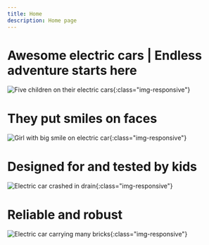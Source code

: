 ```yaml
---
title: Home
description: Home page
---
```


# Awesome electric cars | Endless adventure starts here

![Five children on their electric cars](/five-kids-and-cars.jpg){:class="img-responsive"}


# They put smiles on faces
![Girl with big smile on electric car](/sophie-birthday.jpg){:class="img-responsive"}

# Designed for and tested by kids
![Electric car crashed in drain](/ethan-crash-drain.jpg){:class="img-responsive"}

# Reliable and robust
![Electric car carrying many bricks](/ethan-bricks.jpg){:class="img-responsive"}
